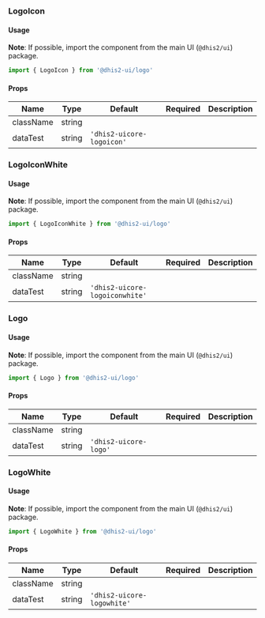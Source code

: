 ### LogoIcon

#### Usage

**Note**: If possible, import the component from the main UI (`@dhis2/ui`) package.

```js
import { LogoIcon } from '@dhis2-ui/logo'
```

#### Props

| Name      | Type   | Default                   | Required | Description |
| --------- | ------ | ------------------------- | -------- | ----------- |
| className | string |                           |          |             |
| dataTest  | string | `'dhis2-uicore-logoicon'` |          |             |

### LogoIconWhite

#### Usage

**Note**: If possible, import the component from the main UI (`@dhis2/ui`) package.

```js
import { LogoIconWhite } from '@dhis2-ui/logo'
```

#### Props

| Name      | Type   | Default                        | Required | Description |
| --------- | ------ | ------------------------------ | -------- | ----------- |
| className | string |                                |          |             |
| dataTest  | string | `'dhis2-uicore-logoiconwhite'` |          |             |

### Logo

#### Usage

**Note**: If possible, import the component from the main UI (`@dhis2/ui`) package.

```js
import { Logo } from '@dhis2-ui/logo'
```

#### Props

| Name      | Type   | Default               | Required | Description |
| --------- | ------ | --------------------- | -------- | ----------- |
| className | string |                       |          |             |
| dataTest  | string | `'dhis2-uicore-logo'` |          |             |

### LogoWhite

#### Usage

**Note**: If possible, import the component from the main UI (`@dhis2/ui`) package.

```js
import { LogoWhite } from '@dhis2-ui/logo'
```

#### Props

| Name      | Type   | Default                    | Required | Description |
| --------- | ------ | -------------------------- | -------- | ----------- |
| className | string |                            |          |             |
| dataTest  | string | `'dhis2-uicore-logowhite'` |          |             |
